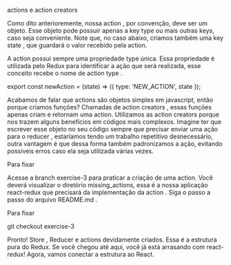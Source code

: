 actions e action creators

Como dito anterioremente, nossa action , por convenção, deve ser um objeto. Esse objeto pode possuir apenas a key type ou mais outras keys, caso seja conveniente. Note que, no caso abaixo, criamos também uma key state , que guardará o valor recebido pela action.

A action possui sempre uma propriedade type única. Essa propriedade é utilizada pelo Redux para identificar a ação que será realizada, esse conceito recebe o nome de action type .

export const newAction = (state) => ({ type: 'NEW_ACTION', state });

Acabamos de falar que actions são objetos simples em javascript, então porque criamos funções?
Chamadas de action creators , essas funções apenas criam e retornam uma action. Utilizamos as action creators porque nos trazem alguns benefícios em códigos mais complexos. Imagine ter que escrever esse objeto no seu código sempre que precisar enviar uma ação para o reducer , estaríamos tendo um trabalho repetitivo desnecessário, outra vantagem é que dessa forma também padronizamos a ação, evitando possíveis erros caso ela seja utilizada várias vezes.

Para fixar

Acesse a branch exercise-3 para praticar a criação de uma action. Você deverá visualizar o diretório missing_actions, essa é a nossa aplicação react-redux que precisará da implementação da action . Siga o passo a passo do arquivo README.md .

Para fixar

git checkout exercise-3

Pronto! Store , Reducer e actions devidamente criados. Essa é a estrutura pura do Redux. Se você chegou até aqui, você já está arrasando com react-redux! Agora, vamos conectar a estrutura ao React.
